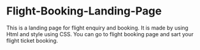 # Flight-Booking-Landing-Page
This is a landing page for flight enquiry and booking. It is made by using Html and style using CSS.
You can go to flight booking page and sart your flight ticket booking.
